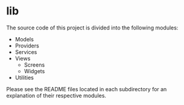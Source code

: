 # lib

The source code of this project is divided into the following modules:

- Models
- Providers
- Services
- Views
    - Screens
    - Widgets
- Utilities

Please see the README files located in each subdirectory for an explanation of their respective
modules.
